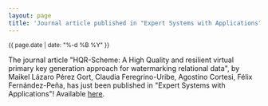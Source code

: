 ```yaml
---
layout: page
title: 'Journal article published in "Expert Systems with Applications"!'
---
```


<small>{{ page.date | date: "%-d %B %Y" }}</small>

The journal article "HQR-Scheme: A High Quality and resilient virtual primary key generation approach for watermarking relational data", by Maikel Lázaro Pérez Gort, Claudia Feregrino-Uribe, Agostino Cortesi, Félix Fernández-Peña, has just been published in "Expert Systems with Applications"! Available [here](https://doi.org/10.1016/j.eswa.2019.06.058).
